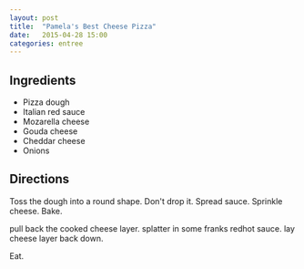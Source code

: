```yaml
---
layout: post
title:  "Pamela's Best Cheese Pizza"
date:   2015-04-28 15:00
categories: entree
---
```


## Ingredients
- Pizza dough
- Italian red sauce
- Mozarella cheese
- Gouda cheese
- Cheddar cheese
- Onions

## Directions

Toss the dough into a round shape.  Don't drop it.  Spread sauce.  Sprinkle cheese.  Bake.  

pull back the cooked cheese layer.  splatter in some franks redhot sauce.  lay cheese layer back down.

Eat.
